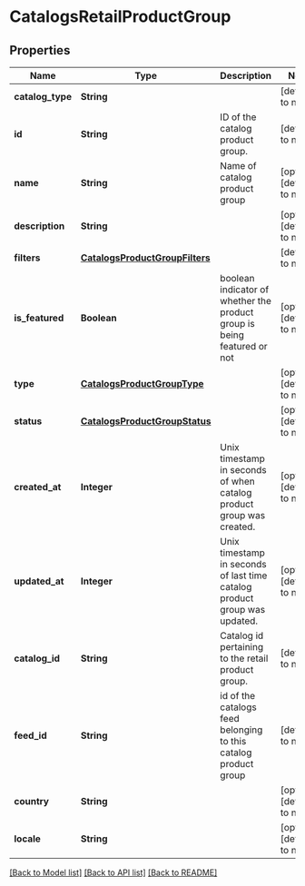 # CatalogsRetailProductGroup
## Properties

| Name | Type | Description | Notes |
|------------ | ------------- | ------------- | -------------|
| **catalog\_type** | **String** |  | [default to null] |
| **id** | **String** | ID of the catalog product group. | [default to null] |
| **name** | **String** | Name of catalog product group | [optional] [default to null] |
| **description** | **String** |  | [optional] [default to null] |
| **filters** | [**CatalogsProductGroupFilters**](CatalogsProductGroupFilters.md) |  | [default to null] |
| **is\_featured** | **Boolean** | boolean indicator of whether the product group is being featured or not | [optional] [default to null] |
| **type** | [**CatalogsProductGroupType**](CatalogsProductGroupType.md) |  | [optional] [default to null] |
| **status** | [**CatalogsProductGroupStatus**](CatalogsProductGroupStatus.md) |  | [optional] [default to null] |
| **created\_at** | **Integer** | Unix timestamp in seconds of when catalog product group was created. | [optional] [default to null] |
| **updated\_at** | **Integer** | Unix timestamp in seconds of last time catalog product group was updated. | [optional] [default to null] |
| **catalog\_id** | **String** | Catalog id pertaining to the retail product group. | [default to null] |
| **feed\_id** | **String** | id of the catalogs feed belonging to this catalog product group | [default to null] |
| **country** | **String** |  | [optional] [default to null] |
| **locale** | **String** |  | [optional] [default to null] |

[[Back to Model list]](../README.md#documentation-for-models) [[Back to API list]](../README.md#documentation-for-api-endpoints) [[Back to README]](../README.md)

